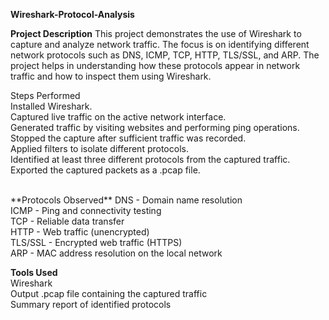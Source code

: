 **Wireshark-Protocol-Analysis**
<br>

**Project Description**
This project demonstrates the use of Wireshark to capture and analyze network traffic. The focus is on identifying different network protocols such as DNS, ICMP, TCP, HTTP, TLS/SSL, and ARP. The project helps in understanding how these protocols appear in network traffic and how to inspect them using Wireshark.
<br>

Steps Performed <br>
Installed Wireshark. 
<br>
Captured live traffic on the active network interface. 
<br>
Generated traffic by visiting websites and performing ping operations. 
<br>
Stopped the capture after sufficient traffic was recorded. 
<br>
Applied filters to isolate different protocols. 
<br>
Identified at least three different protocols from the captured traffic. 
<br>
Exported the captured packets as a .pcap file. 
<br>


<br>
**Protocols Observed**
DNS - Domain name resolution
<br>
ICMP - Ping and connectivity testing
<br>
TCP - Reliable data transfer
<br>
HTTP - Web traffic (unencrypted)
<br>
TLS/SSL - Encrypted web traffic (HTTPS)
<br>
ARP - MAC address resolution on the local network
<br>

**Tools Used** 
<br>
Wireshark
<br>
Output
.pcap file containing the captured traffic
<br>
Summary report of identified protocols

